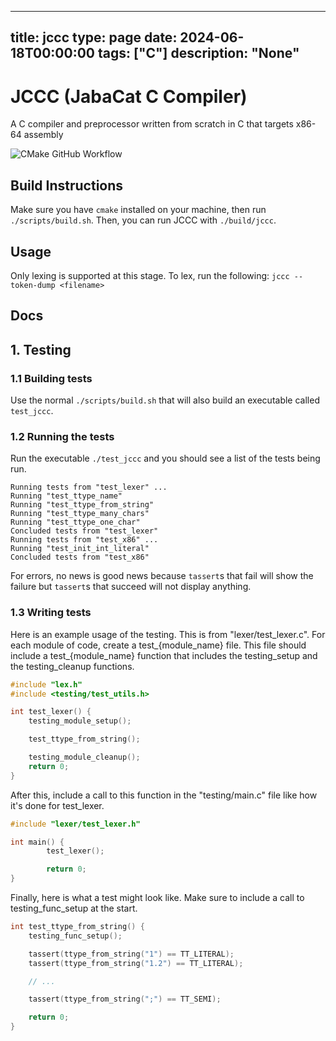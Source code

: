 
---
title: jccc
type: page
date: 2024-06-18T00:00:00
tags: ["C"]
description: "None"
---


# JCCC (JabaCat C Compiler)
A C compiler and preprocessor written from scratch in C that targets x86-64 assembly

![CMake GitHub Workflow](https://img.shields.io/github/actions/workflow/status/jabacat/jccc/cmake.yml?style=for-the-badge)

## Build Instructions

Make sure you have `cmake` installed on your machine, then run
`./scripts/build.sh`. Then, you can run JCCC with `./build/jccc`.

## Usage

Only lexing is supported at this stage. To lex, run the following:
`jccc --token-dump <filename>`

## Docs

## 1. Testing

### 1.1 Building tests

Use the normal `./scripts/build.sh` that will also build an executable called `test_jccc`.

### 1.2 Running the tests

Run the executable `./test_jccc` and you should see a list of the tests being run.

```
Running tests from "test_lexer" ...
Running "test_ttype_name"
Running "test_ttype_from_string"
Running "test_ttype_many_chars"
Running "test_ttype_one_char"
Concluded tests from "test_lexer"
Running tests from "test_x86" ...
Running "test_init_int_literal"
Concluded tests from "test_x86"
```

For errors, no news is good news because `tassert`s that fail will show the failure but `tassert`s that succeed will not display anything.

### 1.3 Writing tests

Here is an example usage of the testing. This is from "lexer/test_lexer.c". For each module of code, create a test_{module_name} file. This file should include a test_{module_name} function that includes the testing_setup and the testing_cleanup functions.

```c
#include "lex.h"
#include <testing/test_utils.h>

int test_lexer() {
    testing_module_setup();

    test_ttype_from_string();

    testing_module_cleanup();
    return 0;
}
```

After this, include a call to this function in the "testing/main.c" file like
how it's done for test_lexer.

```c
#include "lexer/test_lexer.h"

int main() {
        test_lexer();

        return 0;
}
```

Finally, here is what a test might look like. Make sure to include a call to testing_func_setup at the start.

```c
int test_ttype_from_string() {
	testing_func_setup();

    tassert(ttype_from_string("1") == TT_LITERAL);
    tassert(ttype_from_string("1.2") == TT_LITERAL);

	// ...

    tassert(ttype_from_string(";") == TT_SEMI);

    return 0;
}
```

